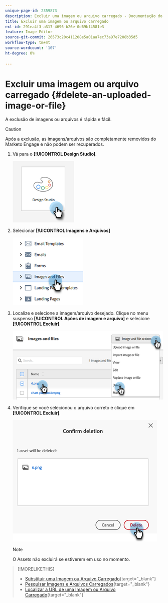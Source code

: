 ```yaml
---
unique-page-id: 2359873
description: Excluir uma imagem ou arquivo carregado - Documentação do Marketo - Documentação do produto
title: Excluir uma imagem ou arquivo carregado
exl-id: 291ea4f3-a317-4696-b26e-0d69bf4581e3
feature: Image Editor
source-git-commit: 26573c20c411208e5a01aa7ec73a97e7208b35d5
workflow-type: tm+mt
source-wordcount: '107'
ht-degree: 0%

---
```


# Excluir uma imagem ou arquivo carregado {#delete-an-uploaded-image-or-file}

A exclusão de imagens ou arquivos é rápida e fácil.

>[!CAUTION]
>
>Após a exclusão, as imagens/arquivos são completamente removidos do Marketo Engage e não podem ser recuperados.

1. Vá para o **[!UICONTROL Design Studio]**.

   ![](assets/delete-an-uploaded-image-or-file-1.png)

1. Selecionar **[!UICONTROL Imagens e Arquivos]**

   ![](assets/delete-an-uploaded-image-or-file-2.png)

1. Localize e selecione a imagem/arquivo desejado. Clique no menu suspenso **[!UICONTROL Ações de imagem e arquivo]** e selecione **[!UICONTROL Excluir]**.

   ![](assets/delete-an-uploaded-image-or-file-3.png)

1. Verifique se você selecionou o arquivo correto e clique em **[!UICONTROL Excluir]**.

   ![](assets/delete-an-uploaded-image-or-file-4.png)

   >[!NOTE]
   >
   >O Assets não excluirá se estiverem em uso no momento.

>[!MORELIKETHIS]
>
>* [Substituir uma Imagem ou Arquivo Carregado](/help/marketo/product-docs/demand-generation/images-and-files/replace-an-uploaded-image-or-file.md){target="_blank"}
>* [Pesquisar Imagens e Arquivos Carregados](/help/marketo/product-docs/demand-generation/images-and-files/search-uploaded-images-and-files.md){target="_blank"}
>* [Localizar a URL de uma Imagem ou Arquivo Carregado](/help/marketo/product-docs/demand-generation/images-and-files/find-the-url-of-an-uploaded-image-or-file.md){target="_blank"}
